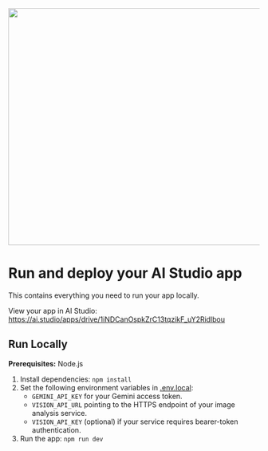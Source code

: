 <div align="center">
<img width="1200" height="475" alt="GHBanner" src="https://github.com/user-attachments/assets/0aa67016-6eaf-458a-adb2-6e31a0763ed6" />
</div>

# Run and deploy your AI Studio app

This contains everything you need to run your app locally.

View your app in AI Studio: https://ai.studio/apps/drive/1iNDCanOspkZrC13tqzikF_uY2Ridlbou

## Run Locally

**Prerequisites:**  Node.js


1. Install dependencies:
   `npm install`
2. Set the following environment variables in [.env.local](.env.local):
   - `GEMINI_API_KEY` for your Gemini access token.
   - `VISION_API_URL` pointing to the HTTPS endpoint of your image analysis service.
   - `VISION_API_KEY` (optional) if your service requires bearer-token authentication.
3. Run the app:
   `npm run dev`
